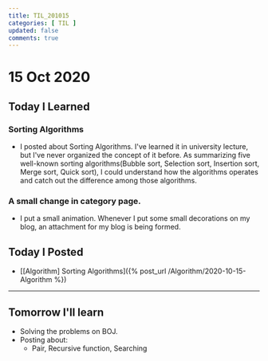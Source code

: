 ```yaml
---
title: TIL_201015
categories: [ TIL ]
updated: false
comments: true
---
```

# 15 Oct 2020

## Today I Learned

### Sorting Algorithms

* I posted about Sorting Algorithms. I've learned it in university lecture, but I've never organized the concept of it before. As summarizing five well-known sorting algorithms(Bubble sort, Selection sort, Insertion sort, Merge sort, Quick sort), I could understand how the algorithms operates and catch out the difference among those algorithms.

### A small change in category page.

* I put a small animation. Whenever I put some small decorations on my blog, an attachment for my blog is being formed.

## Today I Posted

* [[Algorithm] Sorting Algorithms]({% post_url /Algorithm/2020-10-15-Algorithm %})

---

## Tomorrow I'll learn
* Solving the problems on BOJ.
* Posting about:
  - Pair, Recursive function, Searching